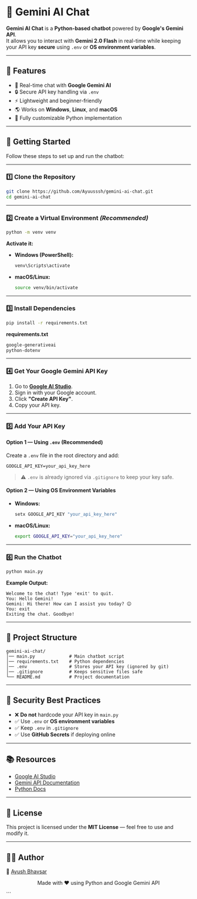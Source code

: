 
# 🤖 Gemini AI Chat

**Gemini AI Chat** is a **Python-based chatbot** powered by **Google's Gemini API**.  
It allows you to interact with **Gemini 2.0 Flash** in real-time while keeping your API key **secure** using `.env` or **OS environment variables**.

---

## 🚀 Features
- 💬 Real-time chat with **Google Gemini AI**
- 🔒 Secure API key handling via `.env`
- ⚡ Lightweight and beginner-friendly
- 🌎 Works on **Windows**, **Linux**, and **macOS**
- 🧩 Fully customizable Python implementation

---

## 📌 Getting Started

Follow these steps to set up and run the chatbot:

---

### **1️⃣ Clone the Repository**
```bash
git clone https://github.com/Ayuusssh/gemini-ai-chat.git
cd gemini-ai-chat
````

---

### **2️⃣ Create a Virtual Environment** *(Recommended)*

```bash
python -m venv venv
```

**Activate it:**

* **Windows (PowerShell):**

  ```bash
  venv\Scripts\activate
  ```
* **macOS/Linux:**

  ```bash
  source venv/bin/activate
  ```

---

### **3️⃣ Install Dependencies**

```bash
pip install -r requirements.txt
```

**requirements.txt**

```txt
google-generativeai
python-dotenv
```

---

### **4️⃣ Get Your Google Gemini API Key**

1. Go to **[Google AI Studio](https://aistudio.google.com/app/apikey)**.
2. Sign in with your Google account.
3. Click **"Create API Key"**.
4. Copy your API key.

---

### **5️⃣ Add Your API Key**

#### **Option 1 — Using `.env` (Recommended)**

Create a `.env` file in the root directory and add:

```env
GOOGLE_API_KEY=your_api_key_here
```

> ⚠️ `.env` is already ignored via `.gitignore` to keep your key safe.

#### **Option 2 — Using OS Environment Variables**

* **Windows:**

  ```bash
  setx GOOGLE_API_KEY "your_api_key_here"
  ```
* **macOS/Linux:**

  ```bash
  export GOOGLE_API_KEY="your_api_key_here"
  ```

---

### **6️⃣ Run the Chatbot**

```bash
python main.py
```

**Example Output:**

```
Welcome to the chat! Type 'exit' to quit.
You: Hello Gemini!
Gemini: Hi there! How can I assist you today? 😊
You: exit
Exiting the chat. Goodbye!
```

---

## 📂 Project Structure

```
gemini-ai-chat/
│── main.py             # Main chatbot script
│── requirements.txt    # Python dependencies
│── .env                # Stores your API key (ignored by git)
│── .gitignore          # Keeps sensitive files safe
└── README.md           # Project documentation
```

---

## 🔐 Security Best Practices

* ❌ **Do not** hardcode your API key in `main.py`
* ✅ Use `.env` or **OS environment variables**
* ✅ Keep `.env` in `.gitignore`
* ✅ Use **GitHub Secrets** if deploying online

---

## 📚 Resources

* [Google AI Studio](https://aistudio.google.com/app/apikey)
* [Gemini API Documentation](https://ai.google.dev/docs)
* [Python Docs](https://docs.python.org/3/)

---

## 📝 License

This project is licensed under the **MIT License** — feel free to use and modify it.

---

## 👨‍💻 Author
📧 [Ayush Bhavsar](mailto:ayushbhavsar1402@gmail.com)

<p align="center">Made with ❤️ using Python and Google Gemini API</p>
```

